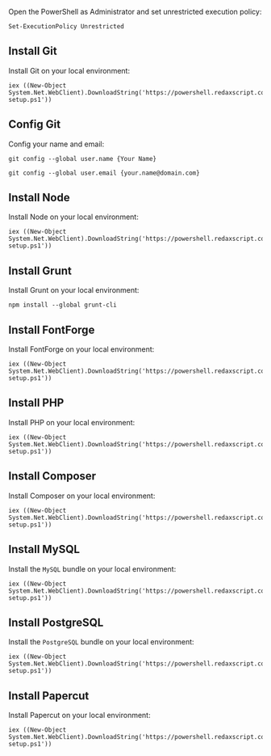 Open the PowerShell as Administrator and set unrestricted execution policy:


```
Set-ExecutionPolicy Unrestricted
```


Install Git
-----------

Install Git on your local environment:

```
iex ((New-Object System.Net.WebClient).DownloadString('https://powershell.redaxscript.com/git-setup.ps1'))
```


Config Git
----------

Config your name and email:

```
git config --global user.name {Your Name}
```

```
git config --global user.email {your.name@domain.com}
```


Install Node
------------

Install Node on your local environment:

```
iex ((New-Object System.Net.WebClient).DownloadString('https://powershell.redaxscript.com/node-setup.ps1'))
```


Install Grunt
-------------

Install Grunt on your local environment:

```
npm install --global grunt-cli
```


Install FontForge
-----------------

Install FontForge on your local environment:

```
iex ((New-Object System.Net.WebClient).DownloadString('https://powershell.redaxscript.com/fontforge-setup.ps1'))
```


Install PHP
-----------

Install PHP on your local environment:

```
iex ((New-Object System.Net.WebClient).DownloadString('https://powershell.redaxscript.com/php-setup.ps1'))
```


Install Composer
----------------

Install Composer on your local environment:

```
iex ((New-Object System.Net.WebClient).DownloadString('https://powershell.redaxscript.com/composer-setup.ps1'))
```


Install MySQL
-------------

Install the `MySQL` bundle on your local environment:

```
iex ((New-Object System.Net.WebClient).DownloadString('https://powershell.redaxscript.com/mysql-setup.ps1'))
```


Install PostgreSQL
------------------

Install the `PostgreSQL` bundle on your local environment:

```
iex ((New-Object System.Net.WebClient).DownloadString('https://powershell.redaxscript.com/postgresql-setup.ps1'))
```


Install Papercut
----------------

Install Papercut on your local environment:

```
iex ((New-Object System.Net.WebClient).DownloadString('https://powershell.redaxscript.com/papercut-setup.ps1'))
```

